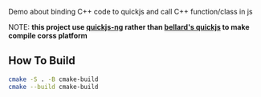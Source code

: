 Demo about binding C++ code to quickjs and call C++ function/class in js

NOTE: **this project use [quickjs-ng](https://github.com/quickjs-ng/quickjs) rather than [bellard's quickjs](https://github.com/bellard/quickjs)  to make compile corss platform**

## How To Build

```bash
cmake -S . -B cmake-build
cmake --build cmake-build
```